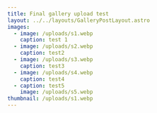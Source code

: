 ```yaml
---
title: Final gallery upload test
layout: ../../layouts/GalleryPostLayout.astro
images:
  - image: /uploads/s1.webp
    caption: test 1
  - image: /uploads/s2.webp
    caption: test2
  - image: /uploads/s3.webp
    caption: test3
  - image: /uploads/s4.webp
    caption: test4
  - caption: test5
    image: /uploads/s5.webp
thumbnail: /uploads/s1.webp
---
```

